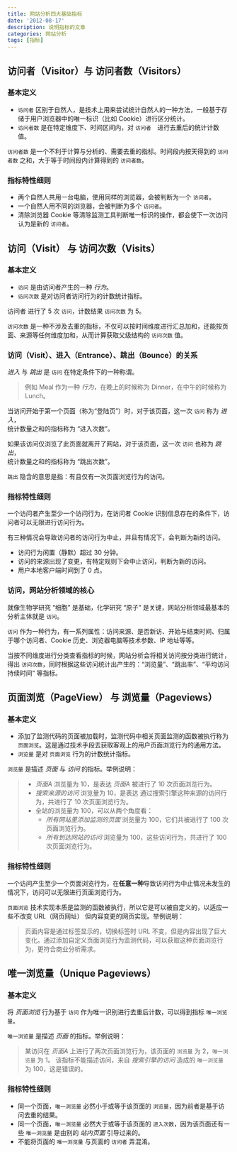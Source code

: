 ```yaml
---
title: 网站分析四大基础指标
date: '2012-08-17'
description: 说明指标的文章
categories: 网站分析
tags: [指标]
---
```


## 访问者（Visitor）与 访问者数（Visitors） 

### 基本定义

* `访问者` 区别于自然人，是技术上用来尝试统计自然人的一种方法，一般基于存储于用户浏览器中的唯一标识（比如 Cookie）进行区分统计。
* `访问者数` 是在特定维度下、时间区间内，对 `访问者`　进行去重后的统计计数值。

`访问者数` 是一个不利于计算与分析的、需要去重的指标。时间段内按天得到的 `访问者数` 之和，大于等于时间段内计算得到的 `访问者数`。

### 指标特性细则

* 两个自然人共用一台电脑，使用同样的浏览器，会被判断为一个 `访问者`。
* 一个自然人用不同的浏览器，会被判断为多个 `访问者`。
* 清除浏览器 Cookie 等清除监测工具判断唯一标识的操作，都会使下一次访问认为是新的 `访问者`。

## 访问（Visit） 与 访问次数（Visits）

### 基本定义

* `访问` 是由访问者产生的一种 *行为*。
* `访问次数` 是对访问者访问行为的计数统计指标。

访问者 进行了 5 次 `访问`，计数结果 `访问次数` 为 5。

`访问次数` 是一种不涉及去重的指标，不仅可以按时间维度进行汇总加和，还能按页面、来源等任何维度加和，从而计算获取父级结构的 `访问次数` 值。

### 访问（Visit）、进入（Entrance）、跳出（Bounce）的关系

*进入* 与 *跳出* 是 `访问` 在特定条件下的一种称谓。

> 例如 Meal 作为一种 *行为*，在晚上的时候称为 Dinner，在中午的时候称为 Lunch。

当访问开始于第一个页面（称为“登陆页”）时，对于该页面，这一次 `访问` 称为 *进入*，  
统计数量之和的指标称为 “进入次数”。

如果该访问仅浏览了此页面就离开了网站，对于该页面，这一次 `访问` 也称为 *跳出*，  
统计数量之和的指标称为 “跳出次数”。

`跳出` 隐含的意思是指：有且仅有一次页面浏览行为的访问。

### 指标特性细则

一个访问者产生至少一个访问行为，在访问者 Cookie 识别信息存在的条件下，访问者可以无限进行访问行为。

有三种情况会导致访问者的访问行为中止，并且有情况下，会判断为新的访问。

* 访问行为闲置（静默）超过 30 分钟。
* 访问的来源出现了变更，有特定规则下会中止访问，判断为新的访问。
* 用户本地客户端时间到了 0 点。

### 访问，网站分析领域的核心

就像生物学研究 “细胞” 是基础，化学研究 “原子” 是关键，网站分析领域最基本的分析主体就是 `访问`。

`访问` 作为一种行为，有一系列属性：访问来源、是否新访、开始与结束时间、归属于哪个访问者、Cookie 历史、浏览器电脑等技术参数、IP 地址等等。

当按不同维度进行分类查看指标的时候，网站分析会将相关访问按分类进行统计，得出 `访问次数`，同时根据这些访问统计出产生的：“浏览量”、“跳出率”、“平均访问持续时间” 等指标。

## 页面浏览（PageView） 与 浏览量（Pageviews）

### 基本定义

* 添加了监测代码的页面被加载时，监测代码中相关页面监测的函数被执行称为 `页面浏览`。这是通过技术手段去获取客观上的用户页面浏览行为的通用方法。
* `浏览量` 是对 `页面浏览` 行为的计数统计指标。

`浏览量` 是描述 *页面* 与 *访问* 的指标。举例说明：

> * *页面A* 浏览量为 10，是表达 *页面A* 被进行了 10 次页面浏览行为。
> * *搜索来源的访问* 浏览量为 10，是表达 通过搜索引擎这种来源的访问行为，共进行了 10 次页面浏览行为。
> * 全站的浏览量为 100，可以从两个角度看：
> 	* *所有网站里添加监测的页面* 浏览量为 100，它们共被进行了 100 次页面浏览行为。
> 	* *所有到达网站的访问* 浏览量为 100，这些访问行为，共进行了 100 次页面浏览行为。

### 指标特性细则

一个访问产生至少一个页面浏览行为，在**任意一种**导致访问行为中止情况未发生的情况下，访问可以无限进行页面浏览行为。

`页面浏览` 技术实现本质是监测的函数被执行，所以它是可以被自定义的，以适应一些不改变 URL（网页网址） 但内容变更的网页实现。举例说明：

> 页面内容是通过标签显示的，切换标签时 URL 不变，但是内容出现了巨大变化。通过添加自定义页面浏览行为监测代码，可以获取这种页面浏览行为，更符合商业分析需求。

## 唯一浏览量（Unique Pageviews）

### 基本定义

将 *页面浏览* 行为基于 `访问` 作为唯一识别进行去重后计数，可以得到指标 `唯一浏览量`。

`唯一浏览量` 是描述 *页面* 的指标。举例说明：

> 某访问在 *页面A* 上进行了两次页面浏览行为，该页面的 `浏览量` 为 2，`唯一浏览量` 为 1。
> 该指标不能描述访问，来自 *搜索引擎的访问* 造成的 `唯一浏览量` 为 100，这是错误的。

### 指标特性细则

* 同一个页面，`唯一浏览量` 必然小于或等于该页面的 `浏览量`，因为前者是基于访问去重的结果。
* 同一个页面，`唯一浏览量` 必然大于或等于该页面的 `进入次数`，因为该页面还有一些 `唯一浏览量` 是由别的 *站内页面* 引导过来的。
* 不能将页面的 `唯一浏览量` 与页面的 `访问者` 弄混淆。